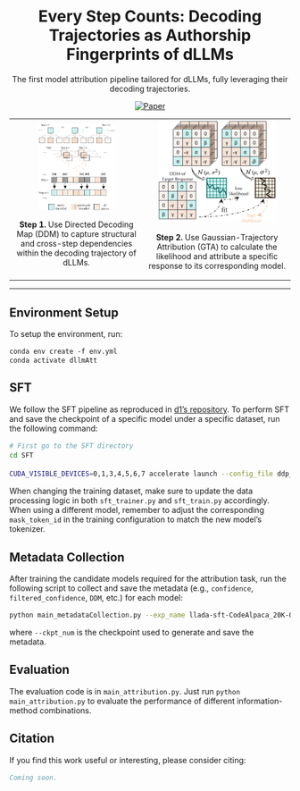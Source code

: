 <div align="center">
    <h1>Every Step Counts: Decoding Trajectories as Authorship Fingerprints of dLLMs</h1>
    <p>The first model attribution pipeline tailored for dLLMs, fully leveraging their decoding trajectories.</p>
</div>

<div align="center">

[![Paper](https://img.shields.io/badge/Paper-arXiv-red)](https://arxiv.org/abs/2510.05148)

</div>



<table>
    <tr>
        <td align="center">
            <img src="media/DDM_fig.png" width="60%">
            <p><strong>Step 1.</strong> Use Directed Decoding Map (DDM) to capture structural and cross-step dependencies within the decoding trajectory of dLLMs.</p>
        </td>
        <td align="center">
            <img src="media/GTA_fig.png" width="85%">
            <p><strong>Step 2.</strong> Use Gaussian-Trajectory Attribution (GTA) to calculate the likelihood and attribute a specific response to its corresponding model. </p>
        </td>
    </tr>
</table>

<div align="center">
  <hr width="100%">
</div>


## Environment Setup

To setup the environment, run:
```
conda env create -f env.yml
conda activate dllmAtt
```


## SFT
We follow the SFT pipeline as reproduced in [d1’s repository](https://github.com/dllm-reasoning/d1). To perform SFT and save the checkpoint of a specific model under a specific dataset, run the following command:

```bash
# First go to the SFT directory
cd SFT

CUDA_VISIBLE_DEVICES=0,1,3,4,5,6,7 accelerate launch --config_file ddp_config.yaml --main_process_port 29500 --num_processes 8 sft_train.py
```

When changing the training dataset, make sure to update the data processing logic in both `sft_trainer.py` and `sft_train.py` accordingly. When using a different model, remember to adjust the corresponding `mask_token_id` in the training configuration to match the new model’s tokenizer.

## Metadata Collection

After training the candidate models required for the attribution task, run the following script to collect and save the metadata (e.g., `confidence`, `filtered_confidence`, `DDM`, etc.) for each model:

```bash
python main_metadataCollection.py --exp_name llada-sft-CodeAlpaca_20K-0.7 --ckpt_num 5000 --gen_length 32 --block_size 32 --mask_token_id 126336
```
where `--ckpt_num` is the checkpoint used to generate and save the metadata.

## Evaluation

The evaluation code is in `main_attribution.py`. Just run `python main_attribution.py` to evaluate the performance of different information-method combinations.



## Citation

If you find this work useful or interesting, please consider citing:

```bibtex
Coming soon.
```

